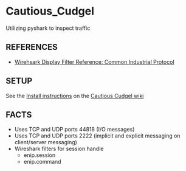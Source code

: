 # Cautious_Cudgel
Utilizing pyshark to inspect traffic

## REFERENCES
* [Wirehsark Display Filter Reference: Common Industrial Protocol](https://www.wireshark.org/docs/dfref/c/cip.html)

## SETUP

See the [Install instructions](https://github.com/hark130/Cautious_Cudgel/wiki/Install_Instructions) on the [Cautious Cudgel wiki](https://github.com/hark130/Cautious_Cudgel/wiki)

## FACTS

* Uses TCP and UDP ports 44818 (I/O messages)
* Uses TCP and UDP ports 2222 (implicit and explicit messaging on client/server messaging)
* Wireshark filters for session handle
    * enip.session
    * enip.command
